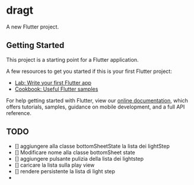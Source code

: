 # dragt

A new Flutter project.

## Getting Started

This project is a starting point for a Flutter application.

A few resources to get you started if this is your first Flutter project:

- [Lab: Write your first Flutter app](https://flutter.dev/docs/get-started/codelab)
- [Cookbook: Useful Flutter samples](https://flutter.dev/docs/cookbook)

For help getting started with Flutter, view our
[online documentation](https://flutter.dev/docs), which offers tutorials,
samples, guidance on mobile development, and a full API reference.

## TODO
- [] aggiungere alla classe bottomSheetState la lista dei lightStep
- [] Modificare nome alla classe bottomSheet state
- [] aggiungere pulsante pulizia della lista dei lightstep
- [] caricare la lista sulla play view
- [] rendere persistente la lista di light step
- 



